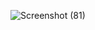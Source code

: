 ![Screenshot (81)](https://github.com/user-attachments/assets/dca9d36c-d5b4-4554-b81c-eafcb1676010)
<br>
